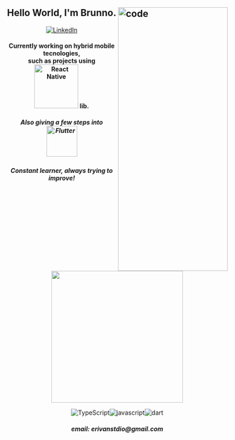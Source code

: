 <h2><img src="https://c.tenor.com/_DOBjnGspYAAAAAC/code-coding.gif" width="250" height="600" title="code" align="right">
  <h2 align="center">Hello World, I'm Brunno.</h2>

  <p align="center">

  <p align="center">
  <a href="https://www.linkedin.com/in/erivanbrunno" target="_blank" rel="noreferrer noopener"><img src="https://img.shields.io/badge/LinkedIn-000?style=for-the-badge&logo=linkedin&logoColor=blue" alt="LinkedIn" /></a>
  </p>

  <h4 align="center">Currently working on hybrid mobile tecnologies,<br />such as projects using <img
      src="https://img.shields.io/badge/React_Native-20232A?style=for-the-badge&logo=react&logoColor=61DAFB" width="100"
      alt="React Native" /> lib.</h4>
  <h5 align="center">Also giving a few steps into <img
      src="https://img.shields.io/badge/Flutter-20232A?style=for-the-badge&logo=flutter&logoColor=lightblue" width="70"
      alt="Flutter" /></h5>
  <h5 align="center">Constant learner, always trying to improve!<br /><br /></h5>

  <p align="center">
    <a href='https://github.com/anuraghazra/github-readme-stats'>
      <img src="https://github-readme-stats.vercel.app/api/top-langs/?username=erivanstdio&layout=compact&theme=gruvbox"
        style="max-width:100%;" width="300"> </a>

  <p align="center">
  <img src="https://img.shields.io/badge/TypeScript-000?&style=for-the-badge&logo=TypeScript&logoColor=blue"
      alt="TypeScript" /><img
      src="https://img.shields.io/badge/JavaScript-000?&style=for-the-badge&logo=JavaScript&logoColor=yellow"
      alt="javascript" /><img src="https://img.shields.io/badge/dart-000?style=for-the-badge&logo=dart&logoColor=cyan"
      alt="dart" />
  </p>
  </p>

  <h5 align="center"> email: erivanstdio@gmail.com<h5>
</h2>
